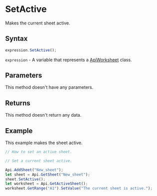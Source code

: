 # SetActive

Makes the current sheet active.

## Syntax

```javascript
expression.SetActive();
```

`expression` - A variable that represents a [ApiWorksheet](../ApiWorksheet.md) class.

## Parameters

This method doesn't have any parameters.

## Returns

This method doesn't return any data.

## Example

This example makes the sheet active.

```javascript editor-xlsx
// How to set an active sheet.

// Set a current sheet active.

Api.AddSheet("New_sheet");
let sheet = Api.GetSheet("New_sheet");
sheet.SetActive();
let worksheet = Api.GetActiveSheet();
worksheet.GetRange("A1").SetValue("The current sheet is active.");
```
